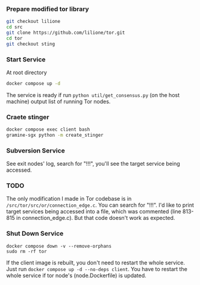 ### Prepare modified tor library
```bash
git checkout lilione
cd src
git clone https://github.com/lilione/tor.git
cd tor
git checkout sting
```

### Start Service
At root directory
```bash
docker compose up -d
```
The service is ready if run ```python util/get_consensus.py``` (on the host machine) output list of running Tor nodes.

### Craete stinger
```bash
docker compose exec client bash
gramine-sgx python -m create_stinger
```

### Subversion Service
See exit nodes' log, search for "!!!", you'll see the target service being accessed.

### TODO
The only modification I made in Tor codebase is in ```/src/tor/src/or/connection_edge.c```.
You can search for "!!!".
I'd like to print target services being accessed into a file, which was commented (line 813-815 in connection_edge.c).
But that code doesn't work as expected.

### Shut Down Service
```
docker compose down -v --remove-orphans
sudo rm -rf tor
```

If the client image is rebuilt, you don't need to restart the whole service. Just run ```docker compose up -d --no-deps client```.
You have to restart the whole service if tor node's (node.Dockerfile) is updated.
